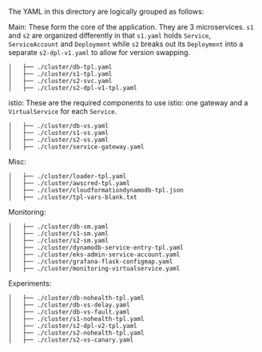 The YAML in this directory are logically grouped as follows: 


Main: These form the core of the application. They are 3 microservices. `s1` and `s2` are organized differently in that `s1.yaml` holds `Service`, `ServiceAccount` and `Deployment` while `s2` breaks out its `Deployment` into a separate `s2-dpl-v1.yaml` to allow for version swapping.
```
│   ├── ./cluster/db-tpl.yaml
│   ├── ./cluster/s1-tpl.yaml
│   ├── ./cluster/s2-svc.yaml
│   ├── ./cluster/s2-dpl-v1-tpl.yaml
```

istio: These are the required components to use istio: one gateway and a `VirtualService` for each `Service`.
```
│   ├── ./cluster/db-vs.yaml
│   ├── ./cluster/s1-vs.yaml
│   ├── ./cluster/s2-vs.yaml
│   ├── ./cluster/service-gateway.yaml
```

Misc:
```
│   ├── ./cluster/loader-tpl.yaml
│   ├── ./cluster/awscred-tpl.yaml
│   ├── ./cluster/cloudformationdynamodb-tpl.json
│   ├── ./cluster/tpl-vars-blank.txt
```

Monitoring:
```
│   ├── ./cluster/db-sm.yaml
│   ├── ./cluster/s1-sm.yaml
│   ├── ./cluster/s2-sm.yaml
│   ├── ./cluster/dynamodb-service-entry-tpl.yaml
│   ├── ./cluster/eks-admin-service-account.yaml
│   ├── ./cluster/grafana-flask-configmap.yaml
│   ├── ./cluster/monitoring-virtualservice.yaml
```

Experiments:
```
│   ├── ./cluster/db-nohealth-tpl.yaml
│   ├── ./cluster/db-vs-delay.yaml
│   ├── ./cluster/db-vs-fault.yaml
│   ├── ./cluster/s1-nohealth-tpl.yaml
│   ├── ./cluster/s2-dpl-v2-tpl.yaml
│   ├── ./cluster/s2-nohealth-tpl.yaml
│   ├── ./cluster/s2-vs-canary.yaml
```
